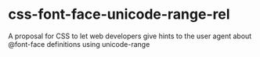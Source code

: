 css-font-face-unicode-range-rel
===============================

A proposal for CSS to let web developers give hints to the user agent about @font-face definitions using unicode-range
